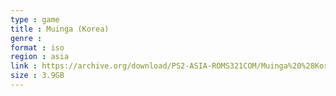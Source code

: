 ```yaml
---
type : game
title : Muinga (Korea)
genre : 
format : iso
region : asia
link : https://archive.org/download/PS2-ASIA-ROMS321COM/Muinga%20%28Korea%29.7z
size : 3.9GB
---
```

